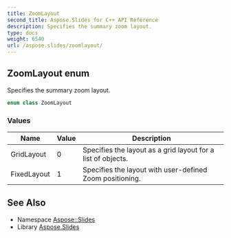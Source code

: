 ```yaml
---
title: ZoomLayout
second_title: Aspose.Slides for C++ API Reference
description: Specifies the summary zoom layout.
type: docs
weight: 6540
url: /aspose.slides/zoomlayout/
---
```

## ZoomLayout enum


Specifies the summary zoom layout.

```cpp
enum class ZoomLayout
```

### Values

| Name | Value | Description |
| --- | --- | --- |
| GridLayout | 0 | Specifies the layout as a grid layout for a list of objects. |
| FixedLayout | 1 | Specifies the layout with user-defined Zoom positioning. |

## See Also

* Namespace [Aspose::Slides](../)
* Library [Aspose.Slides](../../)